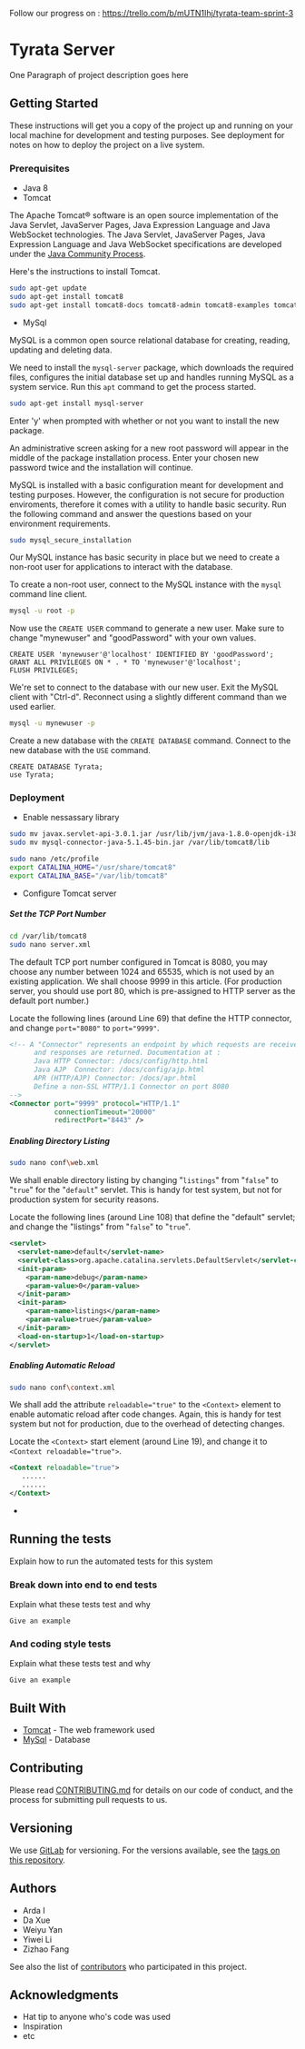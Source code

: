 Follow our progress on : https://trello.com/b/mUTN1Ihj/tyrata-team-sprint-3
# Tyrata Server

One Paragraph of project description goes here

## Getting Started

These instructions will get you a copy of the project up and running on your local machine for development and testing purposes. See deployment for notes on how to deploy the project on a live system.

### Prerequisites

- Java 8
- Tomcat

The Apache Tomcat® software is an open source implementation of the Java Servlet, JavaServer Pages, Java Expression Language and Java WebSocket technologies. The Java Servlet, JavaServer Pages, Java Expression Language and Java WebSocket specifications are developed under the [Java Community Process](http://jcp.org/en/introduction/overview).

Here's the instructions to install Tomcat.

```bash
sudo apt-get update
sudo apt-get install tomcat8
sudo apt-get install tomcat8-docs tomcat8-admin tomcat8-examples tomcat8-user #suggested
```

- MySql

MySQL is a common open source relational database for creating, reading, updating and deleting data.

We need to install the `mysql-server` package, which downloads the required files, configures the initial database set up and handles running MySQL as a system service. Run this `apt` command to get the process started.

```bash
sudo apt-get install mysql-server
```

Enter 'y' when prompted with whether or not you want to install the new package.

An administrative screen asking for a new root password will appear in the middle of the package installation process. Enter your chosen new password twice and the installation will continue.

MySQL is installed with a basic configuration meant for development and testing purposes. However, the configuration is not secure for production enviroments, therefore it comes with a utility to handle basic security. Run the following command and answer the questions based on your environment requirements.

```bash
sudo mysql_secure_installation
```

Our MySQL instance has basic security in place but we need to create a non-root user for applications to interact with the database.

To create a non-root user, connect to the MySQL instance with the `mysql` command line client.

```bash
mysql -u root -p
```

Now use the `CREATE USER` command to generate a new user. Make sure to change "mynewuser" and "goodPassword" with your own values.

```mysql
CREATE USER 'mynewuser'@'localhost' IDENTIFIED BY 'goodPassword';
GRANT ALL PRIVILEGES ON * . * TO 'mynewuser'@'localhost';
FLUSH PRIVILEGES;
```

We're set to connect to the database with our new user. Exit the MySQL client with "Ctrl-d". Reconnect using a slightly different command than we used earlier.

```bash
mysql -u mynewuser -p
```

Create a new database with the `CREATE DATABASE` command. Connect to the new database with the `USE` command.

```mysql
CREATE DATABASE Tyrata;
use Tyrata;
```



### Deployment

- Enable nessassary library

```bash
sudo mv javax.servlet-api-3.0.1.jar /usr/lib/jvm/java-1.8.0-openjdk-i386/jre/lib/ext/
sudo mv mysql-connector-java-5.1.45-bin.jar /var/lib/tomcat8/lib
```

```bash
sudo nano /etc/profile
export CATALINA_HOME="/usr/share/tomcat8"
export CATALINA_BASE="/var/lib/tomcat8"
```

* Configure Tomcat server

##### Set the TCP Port Number

```Bash
cd /var/lib/tomcat8
sudo nano server.xml
```

The default TCP port number configured in Tomcat is 8080, you may choose any number between 1024 and 65535, which is not used by an existing application. We shall choose 9999 in this article. (For production server, you should use port 80, which is pre-assigned to HTTP server as the default port number.)

Locate the following lines (around Line 69) that define the HTTP connector, and change `port="8080"` to `port="9999"`.

```xml
<!-- A "Connector" represents an endpoint by which requests are received
      and responses are returned. Documentation at :
      Java HTTP Connector: /docs/config/http.html
      Java AJP  Connector: /docs/config/ajp.html
      APR (HTTP/AJP) Connector: /docs/apr.html
      Define a non-SSL HTTP/1.1 Connector on port 8080
-->
<Connector port="9999" protocol="HTTP/1.1"
           connectionTimeout="20000"
           redirectPort="8443" />
```

##### **Enabling Directory Listing**

```Bash
sudo nano conf\web.xml
```

We shall enable directory listing by changing "`listings`" from "`false`" to "`true`" for the "`default`" servlet. This is handy for test system, but not for production system for security reasons.

Locate the following lines (around Line 108) that define the "default" servlet; and change the "listings" from "`false`" to "`true`".

```Xml
<servlet>
  <servlet-name>default</servlet-name>
  <servlet-class>org.apache.catalina.servlets.DefaultServlet</servlet-class>
  <init-param>
    <param-name>debug</param-name>
    <param-value>0</param-value>
  </init-param>
  <init-param>
    <param-name>listings</param-name>
    <param-value>true</param-value>
  </init-param>
  <load-on-startup>1</load-on-startup>
</servlet>
```

##### **Enabling Automatic Reload**

```Bash
sudo nano conf\context.xml
```

We shall add the attribute `reloadable="true"` to the `<Context>` element to enable automatic reload after code changes. Again, this is handy for test system but not for production, due to the overhead of detecting changes.

Locate the `<Context>` start element (around Line 19), and change it to `<Context reloadable="true">`.

```Xml
<Context reloadable="true">
   ......
   ......
</Context>
```

- ​

## Running the tests

Explain how to run the automated tests for this system

### Break down into end to end tests

Explain what these tests test and why

```
Give an example
```

### And coding style tests

Explain what these tests test and why

```
Give an example
```

## Built With

* [Tomcat](http://tomcat.apache.org) - The web framework used
* [MySql](https://www.mysql.com) - Database

## Contributing

Please read [CONTRIBUTING.md](https://gist.github.com/PurpleBooth/b24679402957c63ec426) for details on our code of conduct, and the process for submitting pull requests to us.

## Versioning

We use [GitLab](https://gitlab.oit.duke.edu) for versioning. For the versions available, see the [tags on this repository](git@gitlab.oit.duke.edu:ECE651_S18/tyrata-server.git). 

## Authors

* Arda I
* Da Xue
* Weiyu Yan
* Yiwei Li
* Zizhao Fang

See also the list of [contributors](https://gitlab.oit.duke.edu/ECE651_S18/tyrata-server/graphs/master) who participated in this project.

## Acknowledgments

* Hat tip to anyone who's code was used
* Inspiration
* etc

